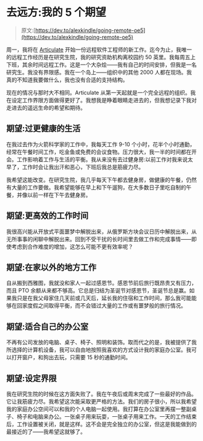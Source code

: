 # 去远方:我的 5 个期望

> 原文:[https://dev.to/alexkindle/going-remote-oe5](https://dev.to/alexkindle/going-remote-oe5)

周一，我将在 [Articulate](https://articulate.com/) 开始一份远程软件工程师的新工作。迄今为止，我唯一的远程工作经历是在研究生院，我的研究资助机构离校园约 50 英里。我每周五上下班，其余时间远程工作。这是一个大杂烩——我有自己的时间安排，但我是一名研究生。我没有界限感。我在一个岛上——组织中的其他 2000 人都在现场。我真的不知道我要做什么，我也没有合适的支持结构。

现在的情况与那时大不相同。Articulate 从第一天起就是一个完全远程的组织。我在设定工作界限方面做得更好了。我想我是睁着眼睛走进去的，但我想记录下我对走进去的遥远生命的希望和期待。

## [](#expectation-living-a-healthier-life)期望:过更健康的生活

在我过去作为火箭科学家的工作中，我每天工作 9-10 个小时，花半个小时通勤，经常在午餐时间工作，吃金鱼或免费的会议食物。压力很大，我一半的时间都在开会。工作影响着工作与生活的平衡。我从来没有去过健身房:以前工作对我来说太早了，工作时会让我出汗和恶心，下班后我总是筋疲力尽。

我希望这能改变。在研究生院，我几乎每天下午都去健身房，做健康的午餐，仍然有大量的工作要做。我希望能够在早上和下午遛狗，在大多数日子里吃自制的午餐，并像以前一样在下午去健身房。

## [](#expectation-more-productive-work-time)期望:更高效的工作时间

我很高兴能从开放式平面噩梦中解脱出来，从俄罗斯方块会议日历中解脱出来，从无所事事的闲聊中解脱出来。回到不受干扰的长时间里去做工作和完成事情——即使考虑到合作难度的增加，这怎么可能不更有效率呢？

## [](#expectation-working-from-places-other-than-home)期望:在家以外的地方工作

自从搬到西雅图，我就没和家人一起过感恩节。感恩节前后旅行既昂贵又有压力，而且 PTO 余额从来都不够高。它总是归结为圣诞节对感恩节，圣诞节总是赢。如果我只是在我父母家住几天前或几天后，延长我的住宿和工作时间，那么我可能能够在回家度假之间取得平衡，而不会错过大量的工作或有噩梦般的旅行情况。

## [](#expectation-an-office-that-suits-me)期望:适合自己的办公室

不再有公司发放的电脑、桌子、椅子、照明和装饰。取而代之的是，我被提供了我所选择的计算机设备，我可以自由地按照我喜欢的方式设计我的家庭办公室。我可以打开窗户，和狗出去玩，只需要 15 秒的通勤时间。

## [](#expectation-setting-boundaries)期望:设定界限

我在研究生院的时候在这方面失败了。我在午夜后或周末完成了一些最好的作品。它让我筋疲力尽。我希望这次能采取更严格的方法。我们的房子很小，所以我希望我的家庭办公空间可以和我的个人电脑一起使用。我打算在办公室里再摆一整副桌子、椅子和电脑来办公。一张桌子用来玩耍，一张桌子用来工作。一天的工作结束后，工作设置被关闭，就是这样。这不会是完全独立的办公室，但这是我能做到的最接近的了——我希望这就够了。